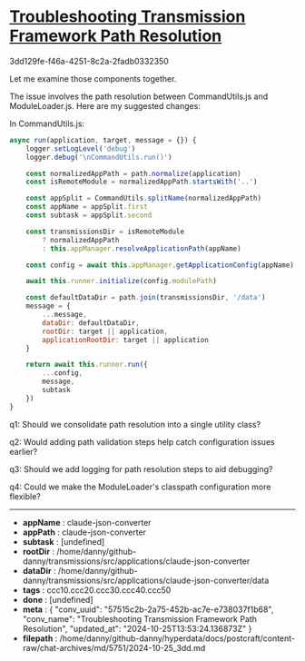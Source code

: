 # [Troubleshooting Transmission Framework Path Resolution](https://claude.ai/chat/57515c2b-2a75-452b-ac7e-e738037f1b68)

3dd129fe-f46a-4251-8c2a-2fadb0332350

 Let me examine those components together.

The issue involves the path resolution between CommandUtils.js and ModuleLoader.js. Here are my suggested changes:

In CommandUtils.js:
```javascript
async run(application, target, message = {}) {
    logger.setLogLevel('debug')
    logger.debug('\nCommandUtils.run()')

    const normalizedAppPath = path.normalize(application)
    const isRemoteModule = normalizedAppPath.startsWith('..')

    const appSplit = CommandUtils.splitName(normalizedAppPath)
    const appName = appSplit.first
    const subtask = appSplit.second

    const transmissionsDir = isRemoteModule 
        ? normalizedAppPath 
        : this.appManager.resolveApplicationPath(appName)

    const config = await this.appManager.getApplicationConfig(appName)

    await this.runner.initialize(config.modulePath)

    const defaultDataDir = path.join(transmissionsDir, '/data')
    message = {
        ...message,
        dataDir: defaultDataDir,
        rootDir: target || application,
        applicationRootDir: target || application
    }

    return await this.runner.run({
        ...config,
        message,
        subtask
    })
}
```

q1: Should we consolidate path resolution into a single utility class?

q2: Would adding path validation steps help catch configuration issues earlier?

q3: Should we add logging for path resolution steps to aid debugging?

q4: Could we make the ModuleLoader's classpath configuration more flexible?

---

* **appName** : claude-json-converter
* **appPath** : claude-json-converter
* **subtask** : [undefined]
* **rootDir** : /home/danny/github-danny/transmissions/src/applications/claude-json-converter
* **dataDir** : /home/danny/github-danny/transmissions/src/applications/claude-json-converter/data
* **tags** : ccc10.ccc20.ccc30.ccc40.ccc50
* **done** : [undefined]
* **meta** : {
  "conv_uuid": "57515c2b-2a75-452b-ac7e-e738037f1b68",
  "conv_name": "Troubleshooting Transmission Framework Path Resolution",
  "updated_at": "2024-10-25T13:53:24.136873Z"
}
* **filepath** : /home/danny/github-danny/hyperdata/docs/postcraft/content-raw/chat-archives/md/5751/2024-10-25_3dd.md